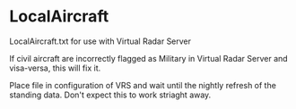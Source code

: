 # LocalAircraft
LocalAircraft.txt for use with Virtual Radar Server

If civil aircraft are incorrectly flagged as Military in Virtual Radar Server and visa-versa, this will fix it.

Place file in configuration of VRS and wait until the nightly refresh of the standing data. Don't expect this to work striaght away.
